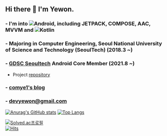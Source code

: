 
## Hi there 👋 I'm **Yewon**. <br>

### - I'm into ![Android](https://img.shields.io/badge/Android-3DDC84?style=for-the-badge&logo=android&logoColor=white), including **JETPACK**, **COMPOSE**, **AAC**, **MVVM** and ![Kotlin](https://img.shields.io/badge/kotlin-%230095D5.svg?style=for-the-badge&logo=kotlin&logoColor=white)

### - Majoring in Computer Engineering, Seoul National University of Science and Technology (SeoulTech) (2018.3 ~)

### - [GDSC Seoultech](https://gdsc-seoultech.github.io/) **Android** Core Member (2021.8 ~)
  - Project [repository](https://github.com/gdsc-seoultech/CheggPrep_Clone) 

### - [comye1's blog](https://blog.naver.com/comye1)

### - devyewon@gmail.com


[![Anurag's GitHub stats](https://github-readme-stats.vercel.app/api?username=comye1&theme=buefy)](https://github.com/anuraghazra/github-readme-stats) [![Top Langs](https://github-readme-stats.vercel.app/api/top-langs/?username=comye1)](https://github.com/anuraghazra/github-readme-stats)

[![Solved.ac프로필](http://mazassumnida.wtf/api/v2/generate_badge?boj=comye1)](https://solved.ac/comye1)  
[![Hits](https://hits.seeyoufarm.com/api/count/incr/badge.svg?url=https%3A%2F%2Fgithub.com%2Fcomye1%2Fhit-counter&count_bg=%23ECB0FA&title_bg=%23555555&icon=&icon_color=%23E7E7E7&title=hits&edge_flat=false)](https://hits.seeyoufarm.com)

